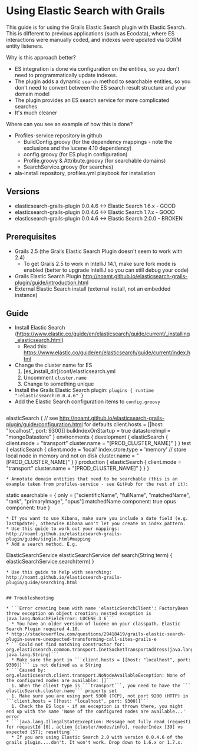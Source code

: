
# Using Elastic Search with Grails

This guide is for using the Grails Elastic Search plugin with Elastic Search. This is different to previous applications (such as Ecodata), where ES interactions were manually coded, and indexes were updated via GORM entity listeners.

Why is this approach better?

* ES integration is done via configuration on the entities, so you don't need to programmatically update indexes.
* The plugin adds a dynamic ```search``` method to searchable entities, so you don't need to convert between the ES search result structure and your domain model
* The plugin provides an ES search service for more complicated searches
* It's much cleaner

Where can you see an example of how this is done?

* Profiles-service repository in github
  * BuildConfig.groovy (for the dependency mappings - note the exclusions and the lucene 4.10 dependency)
  * config.groovy (for ES plugin configuration)
  * Profile.groovy & Attribute.groovy (for searchable domains)
  * SearchService.groovy (for searches)
* ala-install repository, profiles.yml playbook for installation

## Versions

* elasticsearch-grails-plugin 0.0.4.6 <-> Elastic Search 1.6.x - GOOD
* elasticsearch-grails-plugin 0.0.4.6 <-> Elastic Search 1.7.x - GOOD
* elasticsearch-grails-plugin 0.0.4.6 <-> Elastic Search 2.0.0 - BROKEN

## Prerequisites

* Grails 2.5 (the Grails Elastic Search Plugin doesn't seem to work with 2.4)
  * To get Grails 2.5 to work in IntelliJ 14.1, make sure fork mode is enabled (better to upgrade IntelliJ so you can still debug your code)
* Grails Elastic Search Plugin http://noamt.github.io/elasticsearch-grails-plugin/guide/introduction.html
* External Elastic Search install (external install, not an embedded instance)

## Guide

* Install Elastic Search (https://www.elastic.co/guide/en/elasticsearch/guide/current/_installing_elasticsearch.html)
  * Read this: https://www.elastic.co/guide/en/elasticsearch/guide/current/index.html
* Change the cluster name for ES
  1. [es_install_dir]/conf/elasticsearch.yml
  1. Uncomment ```cluster.name```
  1. Change to something unique
* Install the Grails Elastic Search plugin: ```plugins { runtime ":elasticsearch:0.0.4.6" }```
* Add the Elastic Search configuration items to ```config.groovy```
  ```
elasticSearch {
  // see http://noamt.github.io/elasticsearch-grails-plugin/guide/configuration.html for defaults
  client.hosts = [[host: "localhost", port: 9300]]
  bulkIndexOnStartup = true
  datastoreImpl = "mongoDatastore"
}
environments {
    development {
        elasticSearch {
            client.mode = "transport"
            cluster.name = "[PROD_CLUSTER_NAME]"
        }
    }
    test {
        elasticSearch {
            client.mode = 'local'
            index.store.type = 'memory' // store local node in memory and not on disk
            cluster.name = "[PROD_CLUSTER_NAME]"
        }
    }
    production {
        elasticSearch {
            client.mode = "transport"
            cluster.name = "[PROD_CLUSTER_NAME]"
        }
    }
}
```
* Annotate domain entities that need to be searchable (this is an example taken from profiles-service - see GitHub for the rest of it):
```
static searchable = {
    only = ["scientificName", "fullName", "matchedName", "rank", "primaryImage", "opus"]
    matchedName component: true
    opus component: true
}
```
* If you want to use Kibana, make sure you include a date field (e.g. lastUpdate), otherwise Kibana won't let you create an index pattern.
* Use this guide to work out your mappings: http://noamt.github.io/elasticsearch-grails-plugin/guide/single.html#mapping
* Add a search method. E.g.
```
ElasticSearchService elasticSearchService
def search(String term) {
    elasticSearchService.search(term)
}
```
* Use this guide to help with searching: http://noamt.github.io/elasticsearch-grails-plugin/guide/searching.html


## Troubleshooting

* ```Error creating bean with name 'elasticSearchClient': FactoryBean threw exception on object creation; nested exception is java.lang.NoSuchFieldError: LUCENE_3_6```
  * You have an older version of lucene on your classpath. Elastic Search Plugin required 4.10.
* http://stackoverflow.com/questions/29418419/grails-elastic-search-plugin-severe-unexpected-transforming-call-sites-grails-e  
* ```Could not find matching constructor for: org.elasticsearch.common.transport.InetSocketTransportAddress(java.lang.String, java.lang.String)```
  * Make sure the port in ```client.hosts = [[host: "localhost", port: 9300]]``` is not defined as a String
* ```Caused by: org.elasticsearch.client.transport.NoNodeAvailableException: None of the configured nodes are available: []```
  1. When the client type is ```transport```, you need to have the ``` elasticSearch.cluster.name``` property set
  1. Make sure you are using port 9300 (TCP), not port 9200 (HTTP) in ```client.hosts = [[host: "localhost", port: 9300]]```
  1. Check the ES logs - if an exception is thrown there, you might end up with the same 'None of the configured nodes are available...' error
* ```java.lang.IllegalStateException: Message not fully read (request) for requestId [0], action [cluster/nodes/info], readerIndex [39] vs expected [57]; resetting```
  * If you are using Elastic Search 2.0 with version 0.0.4.6 of the grails plugin....don't. It won't work. Drop down to 1.6.x or 1.7.x.
